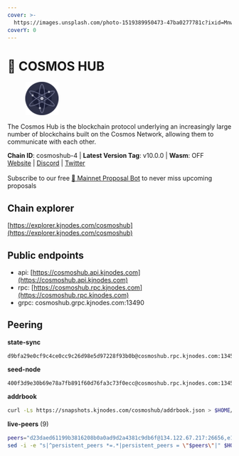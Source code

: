 ```yaml
---
cover: >-
  https://images.unsplash.com/photo-1519389950473-47ba0277781c?ixid=MnwxMjA3fDB8MHxwaG90by1wYWdlfHx8fGVufDB8fHx8&ixlib=rb-1.2.1&auto=format&fit=crop&w=2970&q=80
coverY: 0
---
```


# 💫 COSMOS HUB

<figure><img src="https://raw.githubusercontent.com/kj89/cosmos-images/main/logos/cosmoshub.png" alt=""><figcaption></figcaption></figure>

The Cosmos Hub is the blockchain protocol underlying an increasingly large number of blockchains built on the Cosmos Network, allowing them to communicate with each other.

**Chain ID**: cosmoshub-4 | **Latest Version Tag**: v10.0.0 | **Wasm**: OFF\
​[Website](https://hub.cosmos.network/) | [Discord](https://discord.gg/cosmosnetwork) | [Twitter](https://twitter.com/cosmoshub)​\
\
Subscribe to our free [🤖 Mainnet Proposal Bot](https://t.me/kjnodes\_proposal\_bot) to never miss upcoming proposals

## Chain explorer

[https://explorer.kjnodes.com/cosmoshub](https://explorer.kjnodes.com/cosmoshub)

## Public endpoints

* api: [https://cosmoshub.api.kjnodes.com](https://cosmoshub.api.kjnodes.com)
* rpc: [https://cosmoshub.rpc.kjnodes.com](https://cosmoshub.rpc.kjnodes.com)
* grpc: cosmoshub.grpc.kjnodes.com:13490

## Peering

**state-sync**

```
d9bfa29e0cf9c4ce0cc9c26d98e5d97228f93b0b@cosmoshub.rpc.kjnodes.com:13456
```

**seed-node**

```
400f3d9e30b69e78a7fb891f60d76fa3c73f0ecc@cosmoshub.rpc.kjnodes.com:13459
```

**addrbook**

```bash
curl -Ls https://snapshots.kjnodes.com/cosmoshub/addrbook.json > $HOME/.gaia/config/addrbook.json
```

**live-peers** (9)

```bash
peers="d23daed61199b3816208b0a0ad9d2a4381c9db6f@134.122.67.217:26656,e1b058e5cfa2b836ddaa496b10911da62dcf182e@23.88.21.225:26656,8698cb819c9a4503fe2c71055f1380d08edc5adf@204.16.244.116:26656,72829b78b38408b03793ed389b9f16596b82c306@146.59.81.92:26656,6ecca845883e9273062ee515d2657080e6539d9e@65.109.32.148:26726,ef11c403a419c9c8eb131dd11020e50af3865979@142.132.199.236:26656,f5f8b96406a165d486be243723bfa7291db1cf62@35.230.170.155:26656,cf52e109b7015d5c21f50ab4331fb7062160ab6c@35.206.171.231:26656,d9bfa29e0cf9c4ce0cc9c26d98e5d97228f93b0b@65.109.88.38:13456"
sed -i -e "s|^persistent_peers *=.*|persistent_peers = \"$peers\"|" $HOME/.gaia/config/config.toml
```
